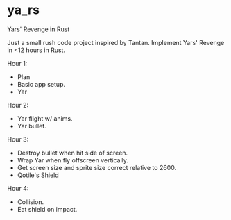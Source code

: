 # ya_rs

Yars' Revenge in Rust

Just a small rush code project inspired by Tantan.
Implement Yars' Revenge in <12 hours in Rust.

Hour 1:
 * Plan
 * Basic app setup.
 * Yar
 
Hour 2:
 * Yar flight w/ anims.
 * Yar bullet.
  
Hour 3:
 - Destroy bullet when hit side of screen.
 - Wrap Yar when fly offscreen vertically.
 - Get screen size and sprite size correct relative to 2600.
 - Qotile's Shield
 
Hour 4:
 - Collision.
 - Eat shield on impact.
